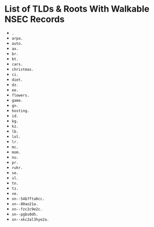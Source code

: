 # List of TLDs & Roots With Walkable NSEC Records

* `.`
* `arpa.`
* `auto.`
* `ax.`
* `br.`
* `bt.`
* `cars.`
* `christmas.`
* `ci.`
* `diet.`
* `dz.`
* `ee.`
* `flowers.`
* `game.`
* `gn.`
* `hosting.`
* `id.`
* `kg.`
* `kz.`
* `lb.`
* `lol.`
* `lr.`
* `mc.`
* `mom.`
* `nu.`
* `pr.`
* `ruhr.`
* `se.`
* `sl.`
* `tn.`
* `tz.`
* `ve.`
* `xn--54b7fta0cc.`
* `xn--80ao21a.`
* `xn--fzc2c9e2c.`
* `xn--pgbs0dh.`
* `xn--xkc2al3hye2a.`
